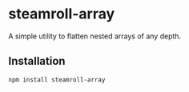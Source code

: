 # steamroll-array

A simple utility to flatten nested arrays of any depth.

## Installation

```bash
npm install steamroll-array
